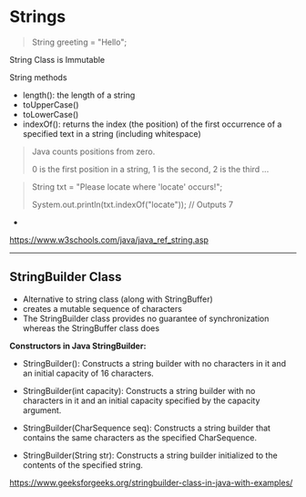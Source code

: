 # Strings

>  String greeting = "Hello";

String Class is Immutable

String methods
-  length():  the length of a string
-  toUpperCase()
-  toLowerCase()
-  indexOf():  returns the index (the position) of the first occurrence of a specified text in a string (including whitespace)
>  Java counts positions from zero.
>  
>  0 is the first position in a string, 1 is the second, 2 is the third ...

>  String txt = "Please locate where 'locate' occurs!";
>
>  System.out.println(txt.indexOf("locate")); // Outputs 7

-  

https://www.w3schools.com/java/java_ref_string.asp

-----------------------------------------

## StringBuilder Class
-  Alternative to string class (along with StringBuffer)
-  creates a mutable sequence of characters
-  The StringBuilder class provides no guarantee of synchronization whereas the StringBuffer class does

**Constructors in Java StringBuilder:** 
 

-  StringBuilder(): Constructs a string builder with no characters in it and an initial capacity of 16 characters.
     
-  StringBuilder(int capacity): Constructs a string builder with no characters in it and an initial capacity specified by the capacity argument.
     
-  StringBuilder(CharSequence seq): Constructs a string builder that contains the same characters as the specified CharSequence.
     
-  StringBuilder(String str): Constructs a string builder initialized to the contents of the specified string. 


https://www.geeksforgeeks.org/stringbuilder-class-in-java-with-examples/
